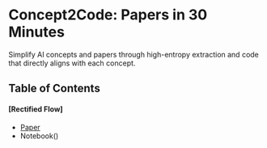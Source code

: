 # Concept2Code: Papers in 30 Minutes

Simplify AI concepts and papers through high-entropy extraction and code that directly aligns with each concept.

## Table of Contents

#### [Rectified Flow]
- [Paper](https://arxiv.org/abs/2209.03003)
- Notebook()
